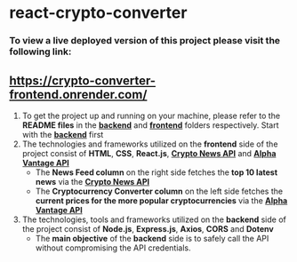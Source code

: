 # react-crypto-converter

### To view a live deployed version of this project please visit the following link:
## https://crypto-converter-frontend.onrender.com/

1. To get the project up and running on your machine, please refer to the **README files** in the **<a href="https://github.com/Antonjal/react-crypto-converter/tree/master/backend">backend</a>** and **<a href="https://github.com/Antonjal/react-crypto-converter/tree/master/frontend">frontend</a>** folders respectively. Start with the **<a href="https://github.com/Antonjal/react-crypto-converter/tree/master/backend">backend</a>** first
2. The technologies and frameworks utilized on the **frontend** side of the project consist of **HTML**, **CSS**, **React.js**, 
**<a href="https://rapidapi.com/atefy410@gmail.com/api/crypto-news6/">Crypto News API</a>** and **<a href="https://rapidapi.com/alphavantage/api/alpha-vantage/">Alpha Vantage API</a>**
   - The **News Feed column** on the right side fetches the **top 10 latest news** via the **<a href="https://rapidapi.com/atefy410@gmail.com/api/crypto-news6/">Crypto News API</a>**
   - The **Cryptocurrency Converter column** on the left side fetches the **current prices for the more popular cryptocurrencies** via the **<a href="https://rapidapi.com/alphavantage/api/alpha-vantage/">Alpha Vantage API</a>**
3. The technologies, tools and frameworks utilized on the **backend** side of the project consist of **Node.js**, **Express.js**, **Axios**, **CORS** and **Dotenv**
   - The **main objective** of the **backend** side is to safely call the API without compromising the API credentials.
